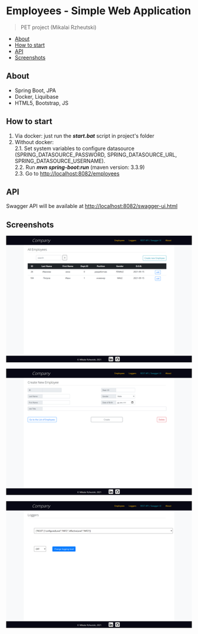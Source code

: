 # Employees - Simple Web Application
> PET project (Mikalai Rzheutski)

* [About](#about)
* [How to start](#how-to-start)
* [API](#api)
* [Screenshots](#screenshots)

## About
* Spring Boot, JPA
* Docker, Liquibase
* HTML5, Bootstrap, JS


## How to start  
1. Via docker: just run the ***start.bat*** script in project's folder
2. Without docker:  
    2.1. Set system variables to configure datasource (SPRING_DATASOURCE_PASSWORD, SPRING_DATASOURCE_URL, 
SPRING_DATASOURCE_USERNAME).  
    2.2. Run ***mvn spring-boot:run*** (maven version: 3.3.9)  
    2.3. Go to [http://localhost:8082/employees](http://localhost:8082/employees) 

## API
Swagger API will be available at [http://localhost:8082/swagger-ui.html](http://localhost:8082/swagger-ui.html)


## Screenshots
![screenshot](screenshots/all_employees.png)  
  
![screenshot](screenshots/edit_employee.png)  

![screenshot](screenshots/loggers.png) 


